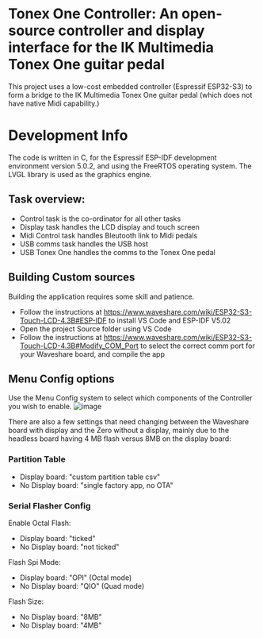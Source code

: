 # Tonex One Controller: An open-source controller and display interface for the IK Multimedia Tonex One guitar pedal
This project uses a low-cost embedded controller (Espressif ESP32-S3) to form a bridge to the IK Multimedia Tonex One guitar pedal (which does not have native Midi capability.)

# Development Info
The code is written in C, for the Espressif ESP-IDF development environment version 5.0.2, and using the FreeRTOS operating system.
The LVGL library is used as the graphics engine.

## Task overview:
- Control task is the co-ordinator for all other tasks
- Display task handles the LCD display and touch screen
- Midi Control task handles Bleutooth link to Midi pedals
- USB comms task handles the USB host
- USB Tonex One handles the comms to the Tonex One pedal

## Building Custom sources
Building the application requires some skill and patience.
- Follow the instructions at https://www.waveshare.com/wiki/ESP32-S3-Touch-LCD-4.3B#ESP-IDF to install VS Code and ESP-IDF V5.02
- Open the project Source folder using VS Code
- Follow the instructions at https://www.waveshare.com/wiki/ESP32-S3-Touch-LCD-4.3B#Modify_COM_Port to select the correct comm port for your Waveshare board, and compile the app

## Menu Config options
Use the Menu Config system to select which components of the Controller you wish to enable.
![image](https://github.com/user-attachments/assets/593d48fb-aeea-4b20-87c7-dc9212952213)

There are also a few settings that need changing between the Waveshare board with display and the Zero without a display, mainly due to the headless board having 4 MB flash versus 8MB on the display board:
### Partition Table
- Display board: "custom partition table csv"
- No Display board: "single factory app, no OTA"

### Serial Flasher Config
Enable Octal Flash:
- Display board: "ticked"
- No Display board: "not ticked"

Flash Spi Mode:
- Display board: "OPI" (Octal mode)
- No Display board: "QIO" (Quad mode)

Flash Size:
- No Display board: "8MB"
- No Display board: "4MB"
 
